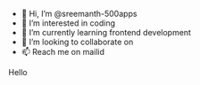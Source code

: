 - 👋 Hi, I’m @sreemanth-500apps
- 👀 I’m interested in coding 
- 🌱 I’m currently learning frontend development 
- 💞️ I’m looking to collaborate on 
- 📫 Reach me on mailid

<!---
sreemanth-500apps/sreemanth-500apps is a ✨ special ✨ repository because its `README.md` (this file) appears on your GitHub profile.
You can click the Preview link to take a look at your changes.
--->

Hello
